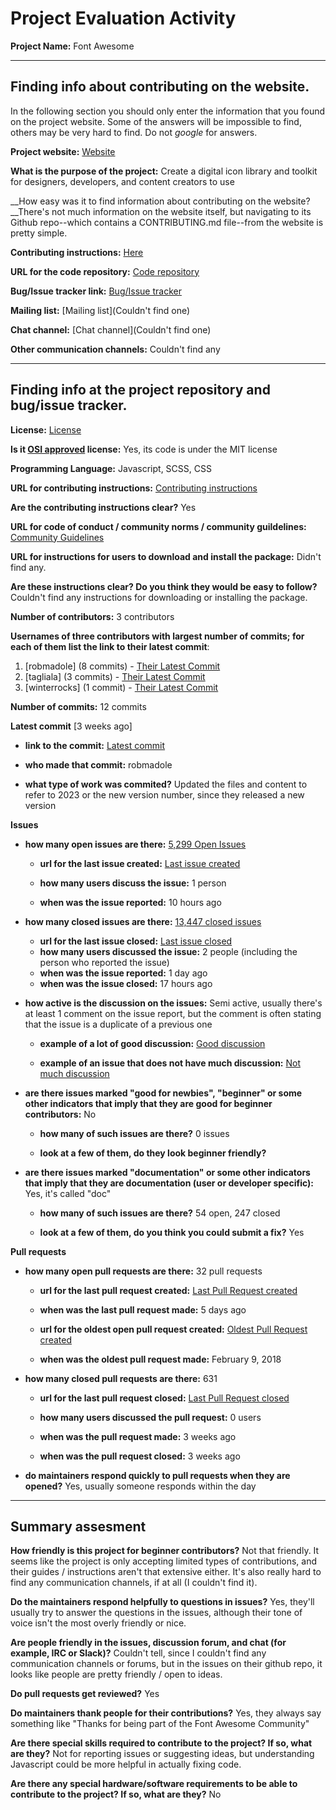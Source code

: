 # Project Evaluation Activity



__Project Name:__ Font Awesome 


---

## Finding info about contributing on the website.

In the following section you should only enter the information that you
found on the project website. Some of the answers will be impossible to find, others
may be very hard to find. Do not _google_ for answers.

__Project website:__ [Website](https://fontawesome.com/)


__What is the purpose of the project:__ Create a digital icon library and toolkit for designers, developers, and content creators to use


__How easy was it to find information about contributing on the website?__There's not much information on the website itself, but navigating to its Github repo--which contains a CONTRIBUTING.md file--from the website is pretty simple.


__Contributing instructions:__ [Here](https://github.com/FortAwesome/Font-Awesome/blob/6.x/CONTRIBUTING.md) 

__URL for the code repository:__ [Code repository](https://github.com/FortAwesome/Font-Awesome)

__Bug/Issue tracker link:__ [Bug/Issue tracker](https://github.com/FortAwesome/Font-Awesome/issues)

__Mailing list:__ [Mailing list](Couldn't find one)

__Chat channel:__ [Chat channel](Couldn't find one)

__Other communication channels:__ Couldn't find any


---

## Finding info at the project repository and bug/issue tracker.

__License:__ [License](https://github.com/FortAwesome/Font-Awesome/blob/6.x/LICENSE.txt)

__Is it [OSI approved](https://opensource.org/licenses/alphabetical) license:__ Yes, its code is under the MIT license

__Programming Language:__ Javascript, SCSS, CSS

__URL for contributing instructions:__ [Contributing instructions](https://github.com/necolas/issue-guidelines/blob/master/CONTRIBUTING.md)

__Are the contributing instructions clear?__ Yes


__URL for code of conduct / community norms / community guildelines:__ [Community Guidelines](https://github.com/FortAwesome/Font-Awesome/blob/6.x/CODE_OF_CONDUCT.md)

__URL for instructions for users to download and install the package:__ Didn't find any.


__Are these instructions clear? Do you think they would be easy to follow?__ Couldn't find any instructions for downloading or installing the package.


__Number of contributors:__ 3 contributors


__Usernames of three contributors with largest number of commits; for
each of them list the link to their latest commit__:

1. [robmadole] (8 commits) - [Their Latest Commit](https://github.com/FortAwesome/Font-Awesome/commit/d02961b018153506364077343b0edcde0a39d27e)
2. [tagliala] (3 commits) - [Their Latest Commit](https://github.com/FortAwesome/Font-Awesome/commit/b452a2c086a5e3f319df61b1ce1db7d8e1ad2b7c)
3. [winterrocks] (1 commit) - [Their Latest Commit](https://github.com/FortAwesome/Font-Awesome/commit/adb2273bdbff7abeff8f16dbde9e88722827f356)


__Number of commits:__ 12 commits

__Latest commit__ [3 weeks ago] 

- __link to the commit:__ [Latest commit](https://github.com/FortAwesome/Font-Awesome/commit/d02961b018153506364077343b0edcde0a39d27e)

- __who made that commit:__ robmadole

- __what type of work was commited?__ Updated the files and content to refer to 2023 or the new version number, since they released a new version


__Issues__

- __how many open issues are there:__ [5,299 Open Issues](https://github.com/FortAwesome/Font-Awesome/issues?q=is%3Aopen+is%3Aissue)

    - __url for the last issue created:__ [Last issue created](https://github.com/FortAwesome/Font-Awesome/issues/19588)

    - __how many users discuss the issue:__ 1 person
    
    - __when was the issue reported:__ 10 hours ago
    

- __how many closed issues are there:__ [13,447 closed issues](https://github.com/FortAwesome/Font-Awesome/issues?q=is%3Aissue+is%3Aclosed)
    - __url for the last issue closed:__ [Last issue closed](https://github.com/FortAwesome/Font-Awesome/issues/19586)
    - __how many users discussed the issue:__ 2 people (including the person who reported the issue)
    - __when was the issue reported:__ 1 day ago
    - __when was the issue closed:__ 17 hours ago

- __how active is the discussion on the issues:__ Semi active, usually there's at least 1 comment on the issue report, but the comment is often stating that the issue is a duplicate of a previous one

    - __example of a lot of good discussion:__ [Good discussion](https://github.com/FortAwesome/Font-Awesome/issues/19574)
    
    - __example of an issue that does not have much discussion:__ [Not much discussion](https://github.com/FortAwesome/Font-Awesome/issues/19587)



- __are there issues marked "good for newbies", "beginner" or some other indicators that imply that they are good for beginner contributors:__ No

    - __how many of such issues are there?__ 0 issues
    
    - __look at a few of them, do they look beginner friendly?__ 



- __are there issues marked "documentation" or some other indicators that imply that they are documentation (user or developer specific):__ Yes, it's called "doc"

    - __how many of such issues are there?__ 54 open, 247 closed
    
    - __look at a few of them, do you think you could submit a fix?__ Yes



__Pull requests__

- __how many open pull requests are there:__ 32 pull requests

    - __url for the last pull request created:__ [Last Pull Request created](https://github.com/FortAwesome/Font-Awesome/pull/19578)
    
    - __when was the last pull request made:__ 5 days ago

    - __url for the oldest open pull request created:__ [Oldest Pull Request created](https://github.com/FortAwesome/Font-Awesome/pull/12312)
    
    - __when was the oldest pull request made:__ February 9, 2018

- __how many closed pull requests are there:__ 631

    - __url for the last pull request closed:__ [Last Pull Request closed](https://github.com/FortAwesome/Font-Awesome/pull/19539)
    
    - __how many users discussed the pull request:__ 0 users
    
    - __when was the pull request made:__  3 weeks ago
    
    - __when was the pull request closed:__ 3 weeks ago
    

- __do maintainers respond quickly to pull requests when they are opened?__ Yes, usually someone responds within the day





---


## Summary assesment
__How friendly is this project for beginner contributors?__ Not that friendly. It seems like the project is only accepting limited types of contributions, and their guides / instructions aren't that extensive either. It's also really hard to find any communication channels, if at all (I couldn't find it).


__Do the maintainers respond helpfully to questions in issues?__ Yes, they'll usually try to answer the questions in the issues, although their tone of voice isn't the most overly friendly or nice.

__Are people friendly in the issues, discussion forum, and chat (for example, IRC or Slack)?__ Couldn't tell, since I couldn't find any communication channels or forums, but in the issues on their github repo, it looks like people are pretty friendly / open to ideas.


__Do pull requests get reviewed?__ Yes



__Do maintainers thank people for their contributions?__ Yes, they always say something like "Thanks for being part of the Font Awesome Community"



__Are there special skills required to contribute to the project? If so, what are they?__ Not for reporting issues or suggesting ideas, but understanding Javascript could be more helpful in actually fixing code.



__Are there any special hardware/software requirements to be able to contribute to the project? If so, what are they?__ No